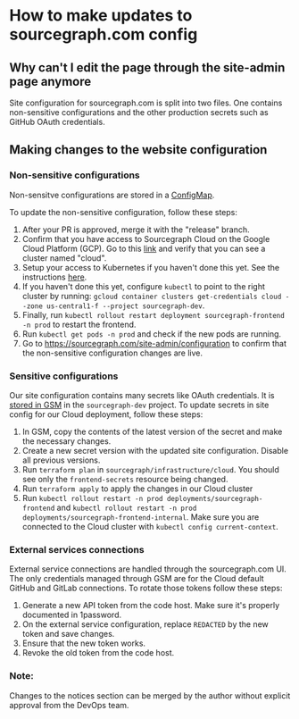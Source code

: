 # How to make updates to sourcegraph.com config

## Why can't I edit the page through the site-admin page anymore

Site configuration for sourcegraph.com is split into two files. One contains non-sensitive configurations and the other production secrets such as GitHub OAuth credentials.

## Making changes to the website configuration

### Non-sensitive configurations

Non-sensitve configurations are stored in a [ConfigMap](https://github.com/sourcegraph/deploy-sourcegraph-cloud/blob/release/base/frontend/non-sensitive-site-config.ConfigMap.yaml).

To update the non-sensitive configuration, follow these steps:

1. After your PR is approved, merge it with the "release" branch.
2. Confirm that you have access to Sourcegraph Cloud on the Google Cloud Platform (GCP). Go to this [link](https://console.cloud.google.com/kubernetes/list/overview?project=sourcegraph-dev) and verify that you can see a cluster named "cloud".
3. Setup your access to Kubernetes if you haven't done this yet. See the instructions [here](https://handbook.sourcegraph.com/departments/product-engineering/engineering/process/deployments/kubernetes/).
4. If you haven't done this yet, configure `kubectl` to point to the right cluster by running: `gcloud container clusters get-credentials cloud --zone us-central1-f --project sourcegraph-dev`.
5. Finally, run `kubectl rollout restart deployment sourcegraph-frontend -n prod` to restart the frontend.
6. Run `kubectl get pods -n prod` and check if the new pods are running.
7. Go to https://sourcegraph.com/site-admin/configuration to confirm that the non-sensitive configuration changes are live.

### Sensitive configurations

Our site configuration contains many secrets like OAuth credentials. It is [stored in GSM](https://console.cloud.google.com/security/secret-manager/secret/SITE_JSON/versions?project=sourcegraph-dev) in the `sourcegraph-dev` project. To update secrets in site config for our Cloud deployment, follow these steps:

1. In GSM, copy the contents of the latest version of the secret and make the necessary changes.
1. Create a new secret version with the updated site configuration. Disable all previous versions.
1. Run `terraform plan` in `sourcegraph/infrastructure/cloud`. You should see only the `frontend-secrets` resource being changed.
1. Run `terraform apply` to apply the changes in our Cloud cluster
1. Run `kubectl rollout restart -n prod deployments/sourcegraph-frontend` and `kubectl rollout restart -n prod deployments/sourcegraph-frontend-internal`. Make sure you are connected to the Cloud cluster with `kubectl config current-context`.

### External services connections

External service connections are handled through the sourcegraph.com UI. The only credentials managed through GSM are for the Cloud default GitHub and GitLab connections. To rotate those tokens follow these steps:

1. Generate a new API token from the code host. Make sure it's properly documented in 1password.
1. On the external service configuration, replace `REDACTED` by the new token and save changes.
1. Ensure that the new token works.
1. Revoke the old token from the code host.

### Note:

Changes to the notices section can be merged by the author without explicit approval from the DevOps team.
